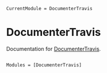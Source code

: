 ```@meta
CurrentModule = DocumenterTravis
```

# DocumenterTravis

Documentation for [DocumenterTravis](https://github.com/tester/DocumenterTravis.jl).

```@index
```

```@autodocs
Modules = [DocumenterTravis]
```
